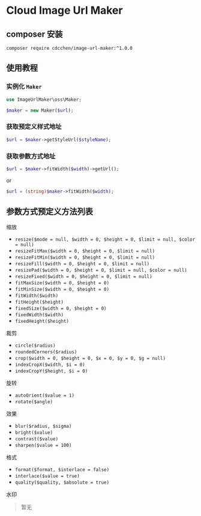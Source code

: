 # Cloud Image Url Maker

## composer 安装

```
composer require cdcchen/image-url-maker:^1.0.0
```

## 使用教程

### 实例化 `Maker`

```php
use ImageUrlMaker\oss\Maker;

$maker = new Maker($url);
```

### 获取预定义样式地址

```php
$url = $maker->getStyleUrl($styleName);
```

### 获取参数方式地址

```php
$url = $maker->fitWidth($width)->getUrl();
```
or 
```php
$url = (string)$maker->fitWidth($width);
```

## 参数方式预定义方法列表

缩放
* `resize($mode = null, $width = 0, $height = 0, $limit = null, $color = null)`
* `resizeFitMax($width = 0, $height = 0, $limit = null)`
* `resizeFitMin($width = 0, $height = 0, $limit = null)`
* `resizeFill($width = 0, $height = 0, $limit = null)`
* `resizePad($width = 0, $height = 0, $limit = null, $color = null)`
* `resizeFixed($width = 0, $height = 0, $limit = null)`
* `fitMaxSize($width = 0, $height = 0)`
* `fitMinSize($width = 0, $height = 0)`
* `fitWidth($width)`
* `fitHeight($height)`
* `fixedSize($width = 0, $height = 0)`
* `fixedWidth($width)`
* `fixedHeight($height)`

裁剪
* `circle($radius)`
* `roundedCorners($radius)`
* `crop($width = 0, $height = 0, $x = 0, $y = 0, $g = null)`
* `indexCropX($width, $i = 0)`
* `indexCropY($height, $i = 0)`

旋转
* `autoOrient($value = 1)`
* `rotate($angle)`

效果
* `blur($radius, $sigma)`
* `bright($value)`
* `contrast($value)`
* `sharpen($value = 100)`

格式
* `format($format, $interlace = false)`
* `interlace($value = true)`
* `quality($quality, $absolute = true)`

水印
> 暂无